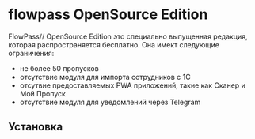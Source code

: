 # flowpass OpenSource Edition
FlowPass// OpenSource Edition
 это специально выпущенная редакция, которая распространяется бесплатно.
 Она имект следующие ограничения:
 - не более 50 пропусков 
 - отсутствие модуля для импорта сотрудников с 1С
 - отсутвие предоставляемых PWA приложений, такие как Сканер и Мой Пропуск
 - отсутствие модуля для уведомлений через Telegram 
 
 ## Установка 
 
